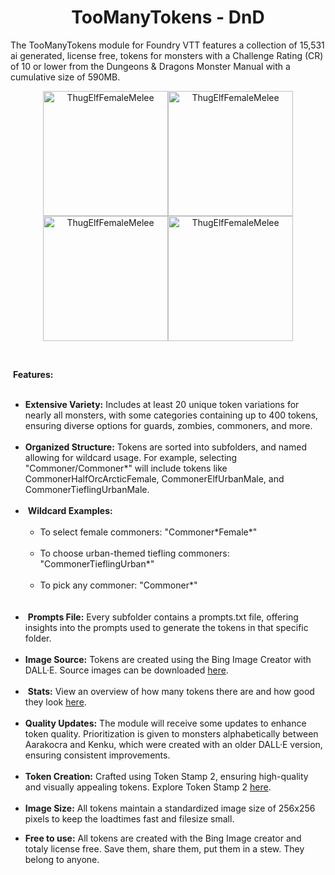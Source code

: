 <h1 style="text-align: center;"><strong>TooManyTokens - DnD</strong></h1>
<p>The TooManyTokens module for Foundry VTT features a collection of 15,531 ai generated, license free, tokens for monsters with a Challenge Rating (CR) of 10 or lower from the Dungeons &amp; Dragons Monster Manual with a cumulative size of 590MB.</p>
<p style="text-align: center;"><img src="https://raw.githubusercontent.com/IsThisMyRealName/too-many-tokens-dnd/main/Thug/ThugElfFemaleMelee%20(10).webp" alt="ThugElfFemaleMelee" width="200" height="200" /><img src="https://raw.githubusercontent.com/IsThisMyRealName/too-many-tokens-dnd/main/Vrock/Vrock%20(2).webp" alt="ThugElfFemaleMelee" width="200" height="200" /><img src="https://raw.githubusercontent.com/IsThisMyRealName/too-many-tokens-dnd/main/Swarm%20of%20Rats/SwarmOfRats%20(1).webp" alt="ThugElfFemaleMelee" width="200" height="200" /><img src="https://raw.githubusercontent.com/IsThisMyRealName/too-many-tokens-dnd/main/Pseudodragon/PseudodragonFamiliar%20(1).webp" alt="ThugElfFemaleMelee" width="200" height="200" /></p>
<p>&nbsp;</p>
<p>&nbsp;<strong>Features:</strong></p>
<ul>&nbsp;
<li><strong>Extensive Variety:</strong> Includes at least 20 unique token variations for nearly all monsters, with some categories containing up to 400 tokens, ensuring diverse options for guards, zombies, commoners, and more.&nbsp;</li>
&nbsp;
<li><strong>Organized Structure:</strong> Tokens are sorted into subfolders, and named allowing for wildcard usage. For example, selecting "Commoner/Commoner*" will include tokens like CommonerHalfOrcArcticFemale, CommonerElfUrbanMale, and CommonerTieflingUrbanMale.&nbsp;</li>
&nbsp;
<li>&nbsp;<strong>Wildcard Examples:</strong> &nbsp;
<ul>&nbsp; &nbsp;
<li>To select female commoners: "Commoner*Female*"</li>
&nbsp; &nbsp;
<li>To choose urban-themed tiefling commoners: "CommonerTieflingUrban*"</li>
&nbsp; &nbsp;
<li>To pick any commoner: "Commoner*"</li>
&nbsp;</ul>
&nbsp;</li>
<li>&nbsp;<strong>Prompts File:</strong> Every subfolder contains a prompts.txt file, offering insights into the prompts used to generate the tokens in that specific folder.</li>
&nbsp;
<li><strong>Image Source:</strong> Tokens are created using the Bing Image Creator with DALL&middot;E. Source images can be downloaded <a href="https://drive.google.com/drive/folders/1kq0uZLcbAAj6y8K20oO1cSNfGd9vVDjH?usp=drive_link" target="_blank" rel="nofollow noopener">here</a>.<br /><br /></li>
<li>&nbsp;<strong>Stats:</strong> View an overview of how many tokens there are and how good they look <a href="https://docs.google.com/spreadsheets/d/1rz72rePRyx7ggFFwtOyUmu4tKaeiahi-ciCXqjcyZ84/edit?usp=sharing" target="_blank" rel="nofollow noopener">here</a>.</li>
&nbsp;
<li><strong>Quality Updates:</strong> The module will receive some updates to enhance token quality. Prioritization is given to monsters alphabetically between Aarakocra and Kenku, which were created with an older DALL&middot;E version, ensuring consistent improvements.</li>
&nbsp;
<li><strong>Token Creation:</strong> Crafted using Token Stamp 2, ensuring high-quality and visually appealing tokens. Explore Token Stamp 2 <a href="https://rolladvantage.com/tokenstamp/" target="_blank" rel="nofollow noopener">here</a>.&nbsp;</li>
&nbsp;
<li><strong>Image Size:</strong> All tokens maintain a standardized image size of 256x256 pixels to keep the loadtimes fast and filesize small.</li>
</ul>
<ul>
<li><strong>Free to use:</strong> All tokens are created with the Bing Image creator and totaly license free. Save them, share them, put them in a stew. They belong to anyone.&nbsp;</li>
</ul>
